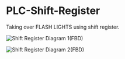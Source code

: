 # PLC-Shift-Register
Taking over FLASH LIGHTS using shift register.

![Shift Register Diagram 1(FBD)](https://user-images.githubusercontent.com/41565191/58017481-98d2eb00-7b15-11e9-836f-db76e2f40545.jpg)

![Shift Register Diagram 2(FBD)](https://user-images.githubusercontent.com/41565191/58017483-98d2eb00-7b15-11e9-9d49-80014e6be68f.jpg)

